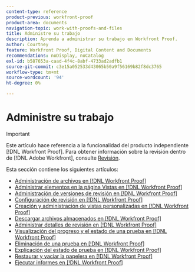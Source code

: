```yaml
---
content-type: reference
product-previous: workfront-proof
product-area: documents
navigation-topic: work-with-proofs-and-files
title: Administre su trabajo
description: Aprenda a administrar su trabajo en Workfront Proof.
author: Courtney
feature: Workfront Proof, Digital Content and Documents
recommendations: noDisplay, noCatalog
exl-id: b587653a-caad-4f4c-8abf-4733ad2adfb1
source-git-commit: c3e15a052533d43065b50a9f56169b82f8dc3765
workflow-type: tm+mt
source-wordcount: '94'
ht-degree: 0%

---
```


# Administre su trabajo

>[!IMPORTANT]
>
>Este artículo hace referencia a la funcionalidad del producto independiente [!DNL Workfront Proof]. Para obtener información sobre la revisión dentro de [!DNL Adobe Workfront], consulte [Revisión](../../../review-and-approve-work/proofing/proofing.md).

Esta sección contiene los siguientes artículos:

* [Administración de archivos en [!DNL Workfront Proof]](../../../workfront-proof/wp-work-proofsfiles/manage-your-work/manage-files.md)
* [Administrar elementos en la página Vistas en [!DNL Workfront Proof]](../../../workfront-proof/wp-work-proofsfiles/manage-your-work/manage-items-on-views-page.md)
* [Administración de versiones de revisión en [!DNL Workfront Proof]](../../../workfront-proof/wp-work-proofsfiles/manage-your-work/manage-proof-versions.md)
* [Configuración de revisión en [!DNL Workfront Proof]](../../../workfront-proof/wp-work-proofsfiles/manage-your-work/configure-proof-settings.md)
* [Creación y administración de vistas personalizadas en [!DNL Workfront Proof]](../../../workfront-proof/wp-work-proofsfiles/manage-your-work/create-and-manage-custom-views.md)
* [Descargar archivos almacenados en [!DNL Workfront Proof]](../../../workfront-proof/wp-work-proofsfiles/manage-your-work/download-files-stored.md)
* [Administrar detalles de revisión en [!DNL Workfront Proof]](../../../workfront-proof/wp-work-proofsfiles/manage-your-work/manage-proof-details.md)
* [Visualización del progreso y el estado de una prueba en [!DNL Workfront Proof]](../../../workfront-proof/wp-work-proofsfiles/manage-your-work/view-progress-and-status-of-proof.md)
* [Eliminación de una prueba en [!DNL Workfront Proof]](../../../workfront-proof/wp-work-proofsfiles/manage-your-work/delete-proof.md)
* [Explicación del estado de prueba en [!DNL Workfront Proof]](../../../workfront-proof/wp-work-proofsfiles/manage-your-work/proof-state.md)
* [Restaurar y vaciar la papelera en [!DNL Workfront Proof]](../../../workfront-proof/wp-work-proofsfiles/manage-your-work/restore-and-empty-trash.md)
* [Ejecutar informes en [!DNL Workfront Proof]](../../../workfront-proof/wp-work-proofsfiles/manage-your-work/run-reports.md)

